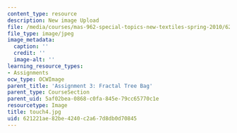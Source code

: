 ```yaml
---
content_type: resource
description: New image Upload
file: /media/courses/mas-962-special-topics-new-textiles-spring-2010/621221ae82be4240c2a67d8db0d70845_touch4.jpg
file_type: image/jpeg
image_metadata:
  caption: ''
  credit: ''
  image-alt: ''
learning_resource_types:
- Assignments
ocw_type: OCWImage
parent_title: 'Assignment 3: Fractal Tree Bag'
parent_type: CourseSection
parent_uid: 5af02bea-0868-c0fa-845e-79cc65770c1e
resourcetype: Image
title: touch4.jpg
uid: 621221ae-82be-4240-c2a6-7d8db0d70845
---
```

